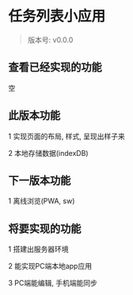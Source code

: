 # 任务列表小应用

> 版本号: v0.0.0

## 查看已经实现的功能

空

## 此版本功能

1 实现页面的布局, 样式, 呈现出样子来

2 本地存储数据(indexDB)

## 下一版本功能

1 离线浏览(PWA, sw)

## 将要实现的功能

1 搭建出服务器环境

2 能实现PC端本地app应用

3 PC端能编辑, 手机端能同步
